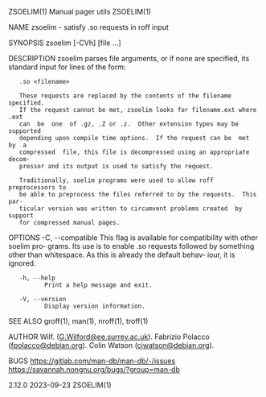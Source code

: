 ZSOELIM(1)                    Manual pager utils                    ZSOELIM(1)

NAME
       zsoelim - satisfy .so requests in roff input

SYNOPSIS
       zsoelim [-CVh] [file ...]

DESCRIPTION
       zsoelim  parses  file arguments, or if none are specified, its standard
       input for lines of the form:

       .so <filename>

       These requests are replaced by the contents of the filename  specified.
       If the request cannot be met, zsoelim looks for filename.ext where .ext
       can  be  one  of .gz, .Z or .z.  Other extension types may be supported
       depending upon compile time options.  If the request can be  met  by  a
       compressed  file, this file is decompressed using an appropriate decom‐
       pressor and its output is used to satisfy the request.

       Traditionally, soelim programs were used to allow roff preprocessors to
       be able to preprocess the files referred to by the requests.  This par‐
       ticular version was written to circumvent problems created  by  support
       for compressed manual pages.

OPTIONS
       -C, --compatible
              This  flag is available for compatibility with other soelim pro‐
              grams.  Its use is to enable .so requests followed by  something
              other  than  whitespace.   As this is already the default behav‐
              iour, it is ignored.

       -h, --help
              Print a help message and exit.

       -V, --version
              Display version information.

SEE ALSO
       groff(1), man(1), nroff(1), troff(1)

AUTHOR
       Wilf. (G.Wilford@ee.surrey.ac.uk).
       Fabrizio Polacco (fpolacco@debian.org).
       Colin Watson (cjwatson@debian.org).

BUGS
       https://gitlab.com/man-db/man-db/-/issues
       https://savannah.nongnu.org/bugs/?group=man-db

2.12.0                            2023-09-23                        ZSOELIM(1)
